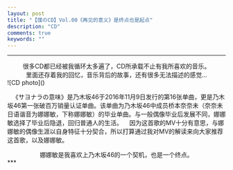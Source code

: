 ```yaml
---
layout: post
title: "【僕のCD】Vol.00《再见的意义》是终点也是起点"
description: "CD"
comments: true
keywords: ""
---
```

***
<center styple="color: green">很多CD都已经被我循环太多遍了，CD所承载不止有我所喜欢的音乐。
</center>

<center styple="color: green">里面还存着我的回忆，音乐背后的故事，还有很多无法描述的感觉…
</center>
![CD photo]()

&nbsp;&nbsp;&nbsp;《サヨナラの意味》是乃木坂46于2016年11月9日发行的第16张单曲，更是乃木坂46第一张破百万销量认证单曲。该单曲为乃木坂46中成员桥本奈奈未（奈奈未日语谐音为娜娜敏，下称娜娜敏）的毕业单曲。与一般偶像毕业后发展不同，娜娜敏选择了毕业后隐退，回归普通人的生活。
&nbsp;&nbsp;&nbsp;因为这首歌的MV十分有意思，与娜娜敏的偶像生涯以自身特征十分契合，所以打算通过我对MV的解读来向大家推荐这首歌，以及娜娜敏。

<center styple="color: green">娜娜敏是我喜欢上乃木坂46的一个契机，也是一个终点。
</center>
***

